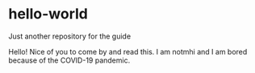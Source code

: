 # hello-world
Just another repository for the guide

Hello! Nice of you to come by and read this. 
I am notmhi and I am bored because of the COVID-19 pandemic.
